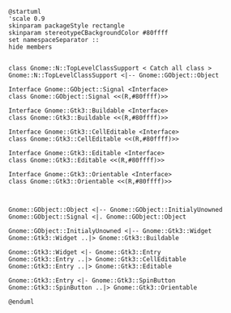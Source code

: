 ```plantuml
@startuml
'scale 0.9
skinparam packageStyle rectangle
skinparam stereotypeCBackgroundColor #80ffff
set namespaceSeparator ::
hide members


class Gnome::N::TopLevelClassSupport < Catch all class >
Gnome::N::TopLevelClassSupport <|-- Gnome::GObject::Object

Interface Gnome::GObject::Signal <Interface>
class Gnome::GObject::Signal <<(R,#80ffff)>>

Interface Gnome::Gtk3::Buildable <Interface>
class Gnome::Gtk3::Buildable <<(R,#80ffff)>>

Interface Gnome::Gtk3::CellEditable <Interface>
class Gnome::Gtk3::CellEditable <<(R,#80ffff)>>

Interface Gnome::Gtk3::Editable <Interface>
class Gnome::Gtk3::Editable <<(R,#80ffff)>>

Interface Gnome::Gtk3::Orientable <Interface>
class Gnome::Gtk3::Orientable <<(R,#80ffff)>>



Gnome::GObject::Object <|-- Gnome::GObject::InitialyUnowned
Gnome::GObject::Signal <|. Gnome::GObject::Object

Gnome::GObject::InitialyUnowned <|-- Gnome::Gtk3::Widget
Gnome::Gtk3::Widget ..|> Gnome::Gtk3::Buildable

Gnome::Gtk3::Widget <|- Gnome::Gtk3::Entry
Gnome::Gtk3::Entry ..|> Gnome::Gtk3::CellEditable
Gnome::Gtk3::Entry ..|> Gnome::Gtk3::Editable

Gnome::Gtk3::Entry <|- Gnome::Gtk3::SpinButton
Gnome::Gtk3::SpinButton ..|> Gnome::Gtk3::Orientable

@enduml

```

<!--
│   │   │   │   ├── GtkButton                   ♥ Button
│   │   │   │   │   ├── GtkToggleButton         ToggleButton
│   │   │   │   │   │   ├── GtkCheckButton      ♥ CheckButton
│   │   │   │   │   │   │   ╰── GtkRadioButton  ♥ RadioButton
│   │   │   │   │   │   ╰── GtkMenuButton       MenuButton
│   │   │   │   │   ├── GtkColorButton          ColorButton
│   │   │   │   │   ├── GtkFontButton
│   │   │   │   │   ├── GtkLinkButton
│   │   │   │   │   ├── GtkLockButton
│   │   │   │   │   ├── GtkModelButton
│   │   │   │   │   ╰── GtkScaleButton
│   │   │   │   │       ╰── GtkVolumeButton

│   │   │   │   ├── GtkButton                         b,ac
│   │   │   │   │   ├── GtkToggleButton               b,ac
│   │   │   │   │   │   ├── GtkCheckButton            b,ac
│   │   │   │   │   │   │   ╰── GtkRadioButton        b,ac
│   │   │   │   │   │   ╰── GtkMenuButton             b,ac
│   │   │   │   │   ├── GtkColorButton                b,ac,cc
│   │   │   │   │   ├── GtkFontButton                 b,ac,foc
│   │   │   │   │   ├── GtkLinkButton                 b,ac
│   │   │   │   │   ├── GtkLockButton                 b,ac
│   │   │   │   │   ├── GtkModelButton                b,ac
│   │   │   │   │   ╰── GtkScaleButton                b,o,ac
│   │   │   │   │       ╰── GtkVolumeButton           b,o,ac

├── GtkBuildable                                      b
├── GtkActionable                                     ac
├── GtkOrientable                                     o
├── GtkColorChooser                                   cc
├── GtkFontChooser                                    foc
-->
